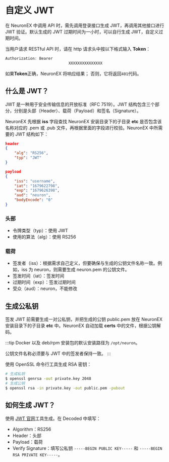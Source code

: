 # 自定义 JWT

在 NeuronEX 中调用 API 时，需先调用登录接口生成 JWT，再调用其他接口进行 JWT 验证。默认生成的 JWT 过期时间为一小时，可以自行生成 JWT，自定义过期时间。

当用户请求 RESTful API 时，请在 http 请求头中按以下格式输入 **Token**：

```go
Authorization: Bearer
							XXXXXXXXXXXXXXX
```

如果**Token**正确，NeuronEX 将响应结果； 否则，它将返回`401`代码。

## 什么是 JWT？

JWT 是一种用于安全传输信息的开放标准（RFC 7519）。JWT 结构包含三个部分，分别是头部（Header）、载荷（Payload）和签名（Signature）。

NeuronEX 先根据 **iss** 字段查找 NeuronEX 安装目录下的子目录 **etc** 是否包含该名称对应的 .pem 或 .pub 文件，再根据里面的字段进行校验。NeuronEX 中所需要的 JWT 结构如下：

```json
header
{
    "alg": "RS256",
    "typ": "JWT"
}

payload
{
    "iss": "username",
    "iat": "1679622798",
    "exp": "1679626398",
    "aud": "neuron",
    "bodyEncode": "0"
}
```

### 头部

* 令牌类型（typ）：使用 JWT
* 使用的算法（alg）：使用 RS256

### 载荷

* 签发者（iss）：根据需求自己定义，但要确保与生成的公钥文件名称一致。例如，iss 为 neuron，则需要生成 neuron.pem 的公钥文件。
* 签发时间（iat）：签发时间
* 过期时间（exp）：签发过期时间
* 受众（aud）：neuron，不能修改

## 生成公私钥

签发 JWT 前需要生成一对公私钥，并把生成的公钥 public.pem 放在 NeuronEX 安装目录下的子目录 **etc** 中。NeuronEX 自动加载 **certs** 中的文件，根据公钥解码。

:::tip
Docker 以及 deb/rpm 安装包的默认安装路径为 `/opt/neuron`。

公钥文件名称必须要与 JWT 中的签发者保持一致。
:::

使用 OpenSSL 命令行工具生成 RSA 密钥：

```bash
# 生成私钥
$ openssl genrsa -out private.key 2048
# 生成公钥
$ openssl rsa -in private.key -out public.pem -pubout
```

## 如何生成 JWT？

使用 [JWT 官网](https://jwt.io/)工具生成。在 Decoded 中填写：

* Algorithm：RS256
* Header：头部
* Payload：载荷
* Verify Signature：填写公私钥 `-----BEGIN PUBLIC KEY-----` 和 `-----BEGIN RSA PRIVATE KEY-----`。